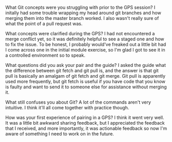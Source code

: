 What Git concepts were you struggling with prior to the GPS session?
I initally had some trouble wrapping my head around git branches and how merging them into the master branch worked. I also wasn't really sure of what the point of a pull request was.

What concepts were clarified during the GPS? 
I had not encountered a merge conflict yet, so it was definitely helpful to see a staged one and how to fix the issue. To be honest, I probably would've freaked out a little bit had I come across one in the initial module exercise, so I'm glad I got to see it in a controlled environment so to speak.

What questions did you ask your pair and the guide?
I asked the guide what the difference between git fetch and git pull is, and the answer is that git pull is basically an amalgam of git fetch and git merge. Git pull is apparently used more frequently, but git fetch is useful if you have code that you know is faulty and want to send it to someone else for assistance without merging it.

What still confuses you about Git? 
A lot of the commands aren't very intuitive. I think it'll all come together with practice though. 

How was your first experience of pairing in a GPS?
I think it went very well. It was a little bit awkward sharing feedback, but I appreciated the feedback that I received, and more importantly, it was actionable feedback so now I'm aware of something I need to work on in the future.